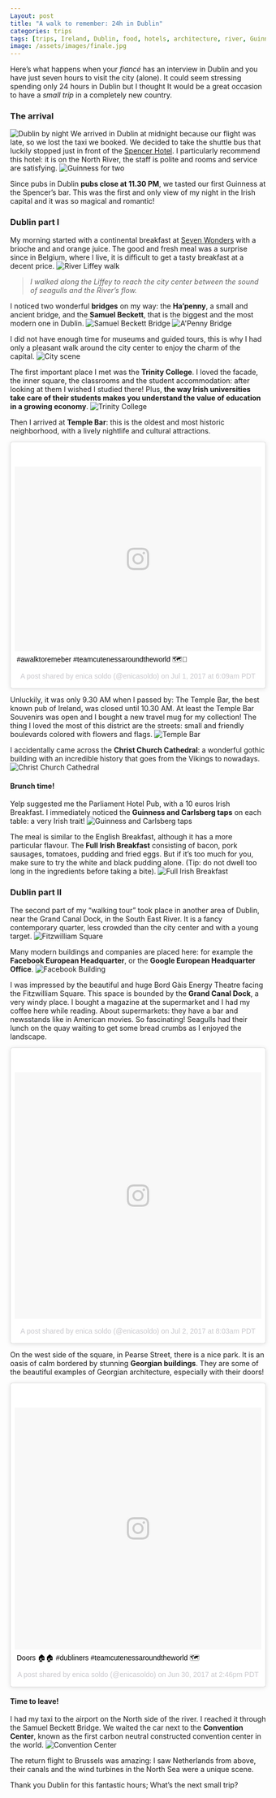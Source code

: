 ```yaml
---
Layout: post
title: "A walk to remember: 24h in Dublin"
categories: trips
tags: [trips, Ireland, Dublin, food, hotels, architecture, river, Guinness, travels, daytrip]
image: /assets/images/finale.jpg
---
```


Here’s what happens when your _fiancé_ has an interview in Dublin and you have just seven hours to visit the city (alone). It could seem stressing spending only 24 hours in Dublin but I thought It would be a great occasion to have a _small trip_ in a completely new country.

### The arrival
![Dublin by night](/assets/images/ireland-night.jpg)
We arrived in Dublin at midnight because our flight was late, so we lost the taxi we booked. We decided to take the shuttle bus that luckily stopped just in front of the [Spencer Hotel](http://www.thespencerhotel.com/). I particularly recommend this hotel: it is on
the North River, the staff is polite and rooms and service are satisfying.
![Guinness for two](/assets/images/guinness.jpg)


Since pubs in Dublin **pubs close at 11.30 PM**, we tasted our first Guinness at the Spencer’s bar. This was the first and only view
of my night in the Irish capital and it was so magical and romantic!

### Dublin part I

My morning started with a continental breakfast at [Seven Wonders](https://www.tripadvisor.ie/Restaurant_Review-g186605-d4519838-Reviews-Seven_Wonders_Ifsc-Dublin_County_Dublin.html) with a brioche and and orange juice. The good and fresh meal was a surprise
since in Belgium, where I live, it is difficult to get a tasty breakfast at a decent price.
![River Liffey walk](/assets/images/seagulls-liffey.jpg)

>_I walked along the Liffey to reach the city center between the sound of seagulls and the River’s flow._

I noticed two wonderful **bridges** on my way: the **Ha’penny**, a small and ancient bridge, and the **Samuel Beckett**, that is the biggest and the most
modern one in Dublin.
![Samuel Beckett Bridge](/assets/images/samuel-beckett-bridge.jpg)
![A'Penny Bridge](/assets/images/penny-bridge.jpg)


I did not have enough time for museums and guided tours, this is why I had only a pleasant walk around the city center to enjoy
the charm of the capital.
![City scene](/assets/images/charming-dublin.jpg)


The first important place I met was the **Trinity College**. I loved the facade, the inner square, the classrooms and the student accommodation: after looking at them I wished I studied there!  Plus, **the way Irish universities take care of their students makes
you understand the value of education in a growing economy**.
![Trinity College](/assets/images/university.jpg)

Then I arrived at **Temple Bar**: this is the oldest and most historic neighborhood, with a lively nightlife and cultural attractions.
<blockquote class="instagram-media" data-instgrm-captioned data-instgrm-version="7" style=" background:#FFF; border:0; border-radius:3px; box-shadow:0 0 1px 0 rgba(0,0,0,0.5),0 1px 10px 0 rgba(0,0,0,0.15); margin: 1px; max-width:658px; padding:0; width:99.375%; width:-webkit-calc(100% - 2px); width:calc(100% - 2px);"><div style="padding:8px;"> <div style=" background:#F8F8F8; line-height:0; margin-top:40px; padding:37.5% 0; text-align:center; width:100%;"> <div style=" background:url(data:image/png;base64,iVBORw0KGgoAAAANSUhEUgAAACwAAAAsCAMAAAApWqozAAAABGdBTUEAALGPC/xhBQAAAAFzUkdCAK7OHOkAAAAMUExURczMzPf399fX1+bm5mzY9AMAAADiSURBVDjLvZXbEsMgCES5/P8/t9FuRVCRmU73JWlzosgSIIZURCjo/ad+EQJJB4Hv8BFt+IDpQoCx1wjOSBFhh2XssxEIYn3ulI/6MNReE07UIWJEv8UEOWDS88LY97kqyTliJKKtuYBbruAyVh5wOHiXmpi5we58Ek028czwyuQdLKPG1Bkb4NnM+VeAnfHqn1k4+GPT6uGQcvu2h2OVuIf/gWUFyy8OWEpdyZSa3aVCqpVoVvzZZ2VTnn2wU8qzVjDDetO90GSy9mVLqtgYSy231MxrY6I2gGqjrTY0L8fxCxfCBbhWrsYYAAAAAElFTkSuQmCC); display:block; height:44px; margin:0 auto -44px; position:relative; top:-22px; width:44px;"></div></div> <p style=" margin:8px 0 0 0; padding:0 4px;"> <a href="https://www.instagram.com/p/BWAU3eajVp4/" style=" color:#000; font-family:Arial,sans-serif; font-size:14px; font-style:normal; font-weight:normal; line-height:17px; text-decoration:none; word-wrap:break-word;" target="_blank">#awalktoremeber #teamcutenessaroundtheworld 🗺️💝</a></p> <p style=" color:#c9c8cd; font-family:Arial,sans-serif; font-size:14px; line-height:17px; margin-bottom:0; margin-top:8px; overflow:hidden; padding:8px 0 7px; text-align:center; text-overflow:ellipsis; white-space:nowrap;">A post shared by enica soldo (@enicasoldo) on <time style=" font-family:Arial,sans-serif; font-size:14px; line-height:17px;" datetime="2017-07-01T13:09:15+00:00">Jul 1, 2017 at 6:09am PDT</time></p></div></blockquote> <script async defer src="//platform.instagram.com/en_US/embeds.js"></script>

Unluckily, it was only 9.30 AM when I passed by: The Temple Bar, the best known pub of Ireland, was closed until 10.30 AM. At least
the Temple Bar Souvenirs was open and I bought a new travel mug for my collection!
The thing I loved the most of this district are the streets: small and friendly boulevards colored with flowers and flags.
![Temple Bar](/assets/images/bandierine.jpg)



I accidentally came across the **Christ Church Cathedral**: a wonderful gothic building with an incredible history that goes from the Vikings to nowadays.
![Christ Church Cathedral](/assets/images/cathedral.jpg)

#### Brunch time!
Yelp suggested me the Parliament Hotel Pub, with a 10 euros Irish Breakfast. I immediately noticed the **Guinness and Carlsberg taps**
on each table: a very Irish trait!
![Guinness and Carlsberg taps](/assets/images/beer-tap.jpg)

The meal is similar to the English Breakfast, although it has a more particular flavour. The **Full Irish Breakfast** consisting of bacon, pork sausages, tomatoes, pudding and fried eggs. But if it’s too much for you, make sure to try the white and black pudding alone. (Tip: do not dwell too long in the ingredients before taking a bite).
![Full Irish Breakfast](/assets/images/english-breakfast.jpg)


### Dublin part II

The second part of my “walking tour” took place in another area of Dublin, near the Grand Canal Dock, in the South East River. It is
a fancy contemporary quarter, less crowded than the city center and with a young target.
![Fitzwilliam Square](/assets/images/fitzwilliam-square.jpg)

Many modern buildings and companies are placed here: for example the **Facebook European Headquarter**, or the **Google European Headquarter Office**.
![Facebook Building](/assets/images/facebook-headquarter.jpg)

I was impressed by the beautiful and huge Bord Gàis Energy Theatre facing the Fitzwilliam Square. This space is bounded by the **Grand Canal Dock**, a very windy place. I bought a magazine at the supermarket and I had my coffee here while reading. About supermarkets: they have a bar and newsstands like in American movies. So fascinating!
Seagulls had their lunch on the quay waiting to get some bread crumbs as I enjoyed the landscape.

<blockquote class="instagram-media" data-instgrm-version="7" style=" background:#FFF; border:0; border-radius:3px; box-shadow:0 0 1px 0 rgba(0,0,0,0.5),0 1px 10px 0 rgba(0,0,0,0.15); margin: 1px; max-width:658px; padding:0; width:99.375%; width:-webkit-calc(100% - 2px); width:calc(100% - 2px);"><div style="padding:8px;"> <div style=" background:#F8F8F8; line-height:0; margin-top:40px; padding:50.0% 0; text-align:center; width:100%;"> <div style=" background:url(data:image/png;base64,iVBORw0KGgoAAAANSUhEUgAAACwAAAAsCAMAAAApWqozAAAABGdBTUEAALGPC/xhBQAAAAFzUkdCAK7OHOkAAAAMUExURczMzPf399fX1+bm5mzY9AMAAADiSURBVDjLvZXbEsMgCES5/P8/t9FuRVCRmU73JWlzosgSIIZURCjo/ad+EQJJB4Hv8BFt+IDpQoCx1wjOSBFhh2XssxEIYn3ulI/6MNReE07UIWJEv8UEOWDS88LY97kqyTliJKKtuYBbruAyVh5wOHiXmpi5we58Ek028czwyuQdLKPG1Bkb4NnM+VeAnfHqn1k4+GPT6uGQcvu2h2OVuIf/gWUFyy8OWEpdyZSa3aVCqpVoVvzZZ2VTnn2wU8qzVjDDetO90GSy9mVLqtgYSy231MxrY6I2gGqjrTY0L8fxCxfCBbhWrsYYAAAAAElFTkSuQmCC); display:block; height:44px; margin:0 auto -44px; position:relative; top:-22px; width:44px;"></div></div><p style=" color:#c9c8cd; font-family:Arial,sans-serif; font-size:14px; line-height:17px; margin-bottom:0; margin-top:8px; overflow:hidden; padding:8px 0 7px; text-align:center; text-overflow:ellipsis; white-space:nowrap;"><a href="https://www.instagram.com/p/BWDGykGDhPe/" style=" color:#c9c8cd; font-family:Arial,sans-serif; font-size:14px; font-style:normal; font-weight:normal; line-height:17px; text-decoration:none;" target="_blank">A post shared by enica soldo (@enicasoldo)</a> on <time style=" font-family:Arial,sans-serif; font-size:14px; line-height:17px;" datetime="2017-07-02T15:03:58+00:00">Jul 2, 2017 at 8:03am PDT</time></p></div></blockquote> <script async defer src="//platform.instagram.com/en_US/embeds.js"></script>

On the west side of the square, in Pearse Street, there is a nice park. It is an oasis of calm bordered by stunning **Georgian buildings**. They are some of the beautiful examples of Georgian architecture, especially with their doors!

<blockquote class="instagram-media" data-instgrm-captioned data-instgrm-version="7" style=" background:#FFF; border:0; border-radius:3px; box-shadow:0 0 1px 0 rgba(0,0,0,0.5),0 1px 10px 0 rgba(0,0,0,0.15); margin: 1px; max-width:658px; padding:0; width:99.375%; width:-webkit-calc(100% - 2px); width:calc(100% - 2px);"><div style="padding:8px;"> <div style=" background:#F8F8F8; line-height:0; margin-top:40px; padding:49.12037037037037% 0; text-align:center; width:100%;"> <div style=" background:url(data:image/png;base64,iVBORw0KGgoAAAANSUhEUgAAACwAAAAsCAMAAAApWqozAAAABGdBTUEAALGPC/xhBQAAAAFzUkdCAK7OHOkAAAAMUExURczMzPf399fX1+bm5mzY9AMAAADiSURBVDjLvZXbEsMgCES5/P8/t9FuRVCRmU73JWlzosgSIIZURCjo/ad+EQJJB4Hv8BFt+IDpQoCx1wjOSBFhh2XssxEIYn3ulI/6MNReE07UIWJEv8UEOWDS88LY97kqyTliJKKtuYBbruAyVh5wOHiXmpi5we58Ek028czwyuQdLKPG1Bkb4NnM+VeAnfHqn1k4+GPT6uGQcvu2h2OVuIf/gWUFyy8OWEpdyZSa3aVCqpVoVvzZZ2VTnn2wU8qzVjDDetO90GSy9mVLqtgYSy231MxrY6I2gGqjrTY0L8fxCxfCBbhWrsYYAAAAAElFTkSuQmCC); display:block; height:44px; margin:0 auto -44px; position:relative; top:-22px; width:44px;"></div></div> <p style=" margin:8px 0 0 0; padding:0 4px;"> <a href="https://www.instagram.com/p/BV-rTk3ghd9/" style=" color:#000; font-family:Arial,sans-serif; font-size:14px; font-style:normal; font-weight:normal; line-height:17px; text-decoration:none; word-wrap:break-word;" target="_blank">Doors 🏠🏠 #dubliners #teamcutenessaroundtheworld 🗺️</a></p> <p style=" color:#c9c8cd; font-family:Arial,sans-serif; font-size:14px; line-height:17px; margin-bottom:0; margin-top:8px; overflow:hidden; padding:8px 0 7px; text-align:center; text-overflow:ellipsis; white-space:nowrap;">A post shared by enica soldo (@enicasoldo) on <time style=" font-family:Arial,sans-serif; font-size:14px; line-height:17px;" datetime="2017-06-30T21:46:51+00:00">Jun 30, 2017 at 2:46pm PDT</time></p></div></blockquote> <script async defer src="//platform.instagram.com/en_US/embeds.js"></script>

#### Time to leave!
I had my taxi to the airport on the North side of the river. I reached it through the Samuel Beckett Bridge. We waited the car next
to the **Convention Center**, known as the first carbon neutral constructed convention center in the world.
![Convention Center](/assets/images/cov-cent.jpg)

The return flight to Brussels was amazing: I saw Netherlands from above, their canals and the wind turbines in the North Sea were
a unique scene.


Thank you Dublin for this fantastic hours; What’s the next small trip?
